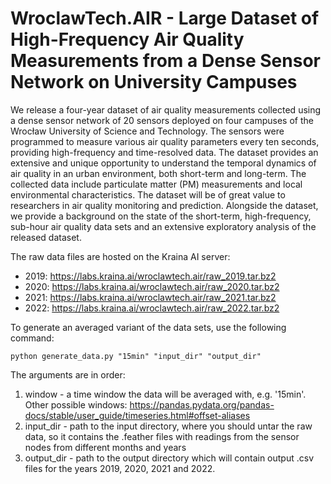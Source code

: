 # WroclawTech.AIR - Large Dataset of High-Frequency Air Quality Measurements from a Dense Sensor Network on University Campuses

We release a four-year dataset of air quality measurements collected using a dense sensor network of 20 sensors deployed on four campuses of the Wrocław University of Science and Technology. The sensors were programmed to measure various air quality parameters every ten seconds, providing high-frequency and time-resolved data. The dataset provides an extensive and unique opportunity to understand the temporal dynamics of air quality in an urban environment, both short-term and long-term. The collected data include particulate matter (PM) measurements and local environmental characteristics. The dataset will be of great value to researchers in air quality monitoring and prediction. Alongside the dataset, we provide a background on the state of the short-term, high-frequency, sub-hour air quality data sets and an extensive exploratory analysis of the released dataset.

The raw data files are hosted on the Kraina AI server:
- 2019: https://labs.kraina.ai/wroclawtech.air/raw_2019.tar.bz2
- 2020: https://labs.kraina.ai/wroclawtech.air/raw_2020.tar.bz2
- 2021: https://labs.kraina.ai/wroclawtech.air/raw_2021.tar.bz2
- 2022: https://labs.kraina.ai/wroclawtech.air/raw_2022.tar.bz2

To generate an averaged variant of the data sets, use the following command:

```python generate_data.py "15min" "input_dir" "output_dir"```

The arguments are in order:

1. window - a time window the data will be averaged with, e.g. '15min'. Other possible windows: https://pandas.pydata.org/pandas-docs/stable/user_guide/timeseries.html#offset-aliases
2. input_dir - path to the input directory, where you should untar the raw data, so it contains the .feather files with readings from the sensor nodes from different months and years
3. output_dir - path to the output directory which will contain output .csv files for the years 2019, 2020, 2021 and 2022.
